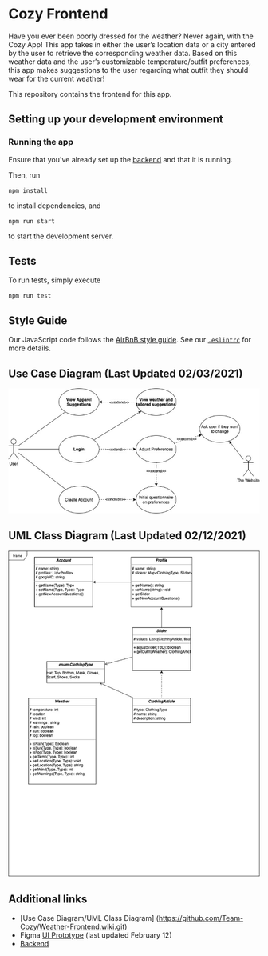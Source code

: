 # Cozy Frontend

Have you ever been poorly dressed for the weather? Never again, with the Cozy App! This app takes in either the user’s location data or a city entered by the user to retrieve the corresponding weather data. Based on this weather data and the user’s customizable temperature/outfit preferences, this app makes suggestions to the user regarding what outfit they should wear for the current weather!

This repository contains the frontend for this app.

## Setting up your development environment

### Running the app

Ensure that you've already set up the [backend](https://github.com/Team-Cozy/Weather-Backend) and that it is running.

Then, run

```
npm install
```

to install dependencies, and

```
npm run start
```

to start the development server.

## Tests

To run tests, simply execute

```
npm run test
```

## Style Guide

Our JavaScript code follows the [AirBnB style guide](https://github.com/airbnb/javascript). See our [`.eslintrc`](./.eslintrc) for more details.

## Use Case Diagram (Last Updated 02/03/2021)

![Use Case Diagram](./images/UseCases.jpg)

## UML Class Diagram (Last Updated 02/12/2021)

![UML CLass Diagram](./images/ClassDiagram.jpg)

## Additional links

- [Use Case Diagram/UML Class Diagram] (https://github.com/Team-Cozy/Weather-Frontend.wiki.git)
- Figma [UI Prototype](https://www.figma.com/file/NH1r8TgbBm1EXlKbMCFY1Y/?node-id=0%3A10) (last updated February 12)
- [Backend](https://github.com/Team-Cozy/Weather-Backend)

